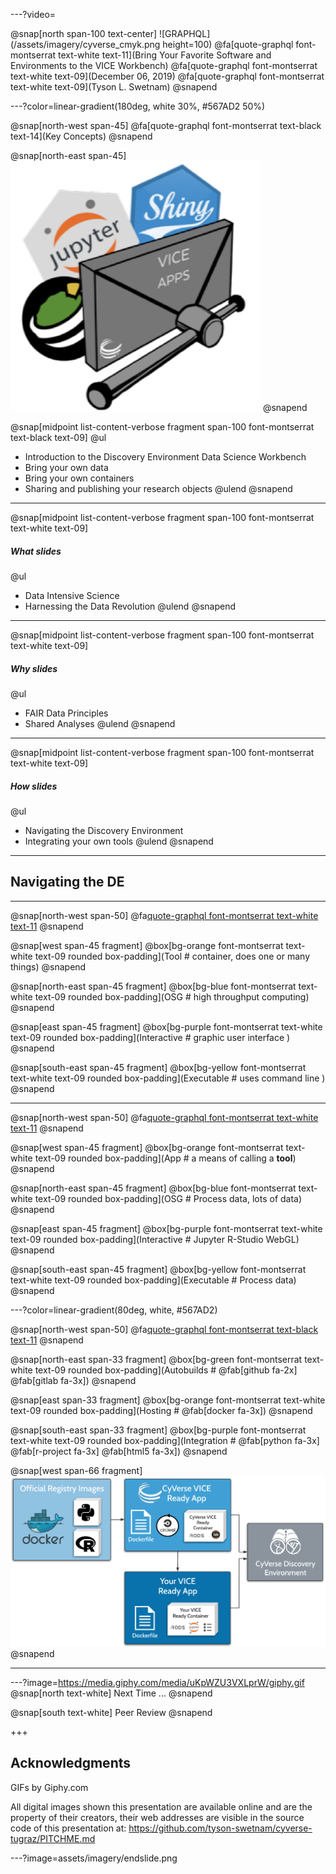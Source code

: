 ---?video=

@snap[north span-100 text-center]
![GRAPHQL](/assets/imagery/cyverse_cmyk.png height=100)
@fa[quote-graphql font-montserrat text-white text-11](Bring Your Favorite Software and Environments to the VICE Workbench) 
@fa[quote-graphql font-montserrat text-white text-09](December 06, 2019)
@fa[quote-graphql font-montserrat text-white text-09](Tyson L. Swetnam) 
@snapend 

---?color=linear-gradient(180deg, white 30%, #567AD2 50%)

@snap[north-west span-45]
@fa[quote-graphql font-montserrat text-black text-14](Key Concepts)
@snapend

@snap[north-east span-45]
![GRAPHQL](/assets/imagery/51755745.png)
@snapend

@snap[midpoint list-content-verbose fragment span-100 font-montserrat text-black text-09]
@ul
- Introduction to the Discovery Environment Data Science Workbench
- Bring your own data
- Bring your own containers
- Sharing and publishing your research objects
@ulend
@snapend

--- 

@snap[midpoint list-content-verbose fragment span-100 font-montserrat text-white text-09]

##### What slides

@ul
- Data Intensive Science
- Harnessing the Data Revolution
@ulend
@snapend

---

@snap[midpoint list-content-verbose fragment span-100 font-montserrat text-white text-09]

##### Why slides

@ul
- FAIR Data Principles
- Shared Analyses
@ulend
@snapend

---

@snap[midpoint list-content-verbose fragment span-100 font-montserrat text-white text-09]

##### How slides

@ul
- Navigating the Discovery Environment
- Integrating your own tools
@ulend
@snapend

---

## Navigating the DE

---

@snap[north-west span-50]
@fa[quote-graphql font-montserrat text-white text-11](Terminology)
@snapend

@snap[west span-45 fragment]
@box[bg-orange font-montserrat text-white text-09 rounded box-padding](Tool # container, does one or many things)
@snapend

@snap[north-east span-45 fragment]
@box[bg-blue font-montserrat text-white text-09 rounded box-padding](OSG # high throughput computing)
@snapend

@snap[east span-45 fragment]
@box[bg-purple font-montserrat text-white text-09 rounded box-padding](Interactive # graphic user interface )
@snapend

@snap[south-east span-45 fragment]
@box[bg-yellow font-montserrat text-white text-09 rounded box-padding](Executable  # uses command line )
@snapend

---

@snap[north-west span-50]
@fa[quote-graphql font-montserrat text-white text-11](Terminology)
@snapend

@snap[west span-45 fragment]
@box[bg-orange font-montserrat text-white text-09 rounded box-padding](App # a means of calling a **tool**)
@snapend

@snap[north-east span-45 fragment]
@box[bg-blue font-montserrat text-white text-09 rounded box-padding](OSG  # Process data, lots of data)
@snapend

@snap[east span-45 fragment]
@box[bg-purple font-montserrat text-white text-09 rounded box-padding](Interactive # Jupyter R-Studio WebGL)
@snapend

@snap[south-east span-45 fragment]
@box[bg-yellow font-montserrat text-white text-09 rounded box-padding](Executable  # Process data)
@snapend

---?color=linear-gradient(80deg, white, #567AD2)

@snap[north-west span-50]
@fa[quote-graphql font-montserrat text-black text-11](Build)
@snapend 

@snap[north-east span-33 fragment]
@box[bg-green font-montserrat text-white text-09 rounded box-padding](Autobuilds #  @fab[github fa-2x] @fab[gitlab fa-3x])
@snapend

@snap[east span-33 fragment]
@box[bg-orange font-montserrat text-white text-09 rounded box-padding](Hosting # @fab[docker fa-3x])
@snapend

@snap[south-east span-33 fragment]
@box[bg-purple font-montserrat text-white text-09 rounded box-padding](Integration # @fab[python fa-3x] @fab[r-project fa-3x] @fab[html5 fa-3x])
@snapend

@snap[west span-66 fragment]
![GRAPHQL](/assets/imagery/vice_docker_workflow.png)
@snapend

---


---?image=https://media.giphy.com/media/uKpWZU3VXLprW/giphy.gif
@snap[north text-white]
Next Time ...
@snapend

@snap[south text-white]
Peer Review
@snapend

+++

## Acknowledgments

GIFs by Giphy.com

All digital images shown this presentation are available online and are the property of their creators, their web addresses are visible in the source code of this presentation at: https://github.com/tyson-swetnam/cyverse-tugraz/PITCHME.md 

---?image=assets/imagery/endslide.png
